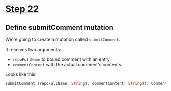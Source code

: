 # [Step 22](https://github.com/kamilkisiela/GitHunt-Lite-API/tree/step22)

## Define submitComment mutation

We're going to create a mutation called `submitComment`.

It receives two arguments:

- `repoFullName` to bound comment with an entry
- `commentContent` with the actual comment's contents


Looks like this:

```graphql
submitComment (repoFullName: String!, commentContent: String!): Comment
```
